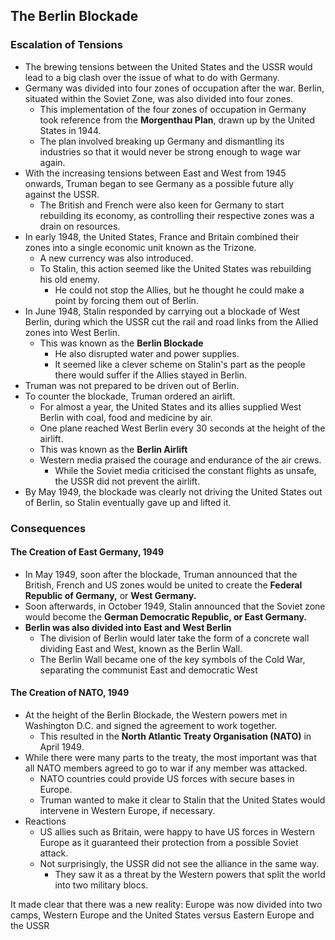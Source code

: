 ## The Berlin Blockade


### Escalation of Tensions


- The brewing tensions between the United States and the USSR would lead to a big clash over the issue of what to do with Germany.
- Germany was divided into four zones of occupation after the war. Berlin, situated within the Soviet Zone, was also divided into four zones.
    * This implementation of the four zones of occupation in Germany took reference from the __Morgenthau Plan__, drawn up by the United States in 1944.
    * The plan involved breaking up Germany and dismantling its industries so that it would never be strong enough to wage war again.
- With the increasing tensions between East and West from 1945 onwards, Truman began to see Germany as a possible future ally against the USSR.
    * The British and French were also keen for Germany to start rebuilding its economy, as controlling their respective zones was a drain on resources.
- In early 1948, the United States, France and Britain combined their zones into a single economic unit known as the Trizone.
    * A new currency was also introduced.
    * To Stalin, this action seemed like the United States was rebuilding his old enemy.
        + He could not stop the Allies, but he thought he could make a point by forcing them out of Berlin.
- In June 1948, Stalin responded by carrying out a blockade of West Berlin, during which the USSR cut the rail and road links from the Allied zones into West Berlin.
    * This was known as the __Berlin Blockade__
        + He also disrupted water and power supplies.
        + It seemed like a clever scheme on Stalin's part as the people there would suffer if the Allies stayed in Berlin.
- Truman was not prepared to be driven out of Berlin.
- To counter the blockade, Truman ordered an airlift.
    * For almost a year, the United States and its allies supplied West Berlin with coal, food and medicine by air.
    * One plane reached West Berlin every 30 seconds at the height of the airlift.
    * This was known as the __Berlin Airlift__
    * Western media praised the courage and endurance of the air crews.
        + While the Soviet media criticised the constant flights as unsafe, the USSR did not prevent the airlift.
- By May 1949, the blockade was clearly not driving the United States out of Berlin, so Stalin eventually gave up and lifted it.

### Consequences


#### The Creation of East Germany, 1949


- In May 1949, soon after the blockade, Truman announced that the British, French and US zones would be united to create the __Federal Republic of Germany,__ or __West Germany.__
- Soon afterwards, in October 1949, Stalin announced that the Soviet zone would become the __German Democratic Republic, or East Germany.__
- __Berlin was also divided into East and West Berlin__
    * The division of Berlin would later take the form of a concrete wall dividing East and West, known as the Berlin Wall.
    * The Berlin Wall became one of the key symbols of the Cold War, separating the communist East and democratic West

#### The Creation of NATO, 1949


- At the height of the Berlin Blockade, the Western powers met in Washington D.C. and signed the agreement to work together.
    * This resulted in the __North Atlantic Treaty Organisation (NATO)__ in April 1949.
- While there were many parts to the treaty, the most important was that all NATO members agreed to go to war if any member was attacked.
    * NATO countries could provide US forces with secure bases in Europe.
    * Truman wanted to make it clear to Stalin that the United States would intervene in Western Europe, if necessary.
- Reactions
    * US allies such as Britain, were happy to have US forces in Western Europe as it guaranteed their protection from a possible Soviet attack.
    * Not surprisingly, the USSR did not see the alliance in the same way.
        + They saw it as a threat by the Western powers that split the world into two military blocs.

It made clear that there was a new reality: Europe was now divided into two camps, Western Europe and the United States versus Eastern Europe and the USSR

